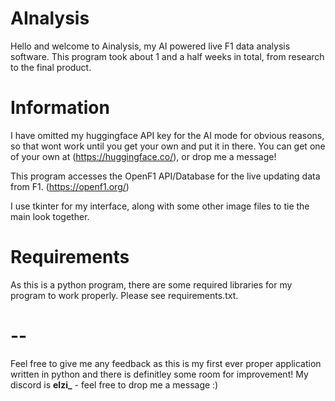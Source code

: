 # AInalysis
Hello and welcome to Ainalysis, my AI powered live F1 data analysis software.
This program took about 1 and a half weeks in total, from research to the final product.

# Information
I have omitted my huggingface API key for the AI mode for obvious reasons, so that wont work until you get your own and put it in there.
You can get one of your own at (https://huggingface.co/), or drop me a message!

This program accesses the OpenF1 API/Database for the live updating data from F1. (https://openf1.org/)

I use tkinter for my interface, along with some other image files to tie the main look together.

# Requirements
As this is a python program, there are some required libraries for my program to work properly. Please see requirements.txt.

# --
Feel free to give me any feedback as this is my first ever proper application written in python and there is definitley some room for improvement!
My discord is **elzi_**  - feel free to drop me a message :)
